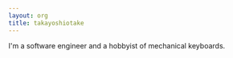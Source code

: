 ```yaml
---
layout: org
title: takayoshiotake
---
```

I'm a software engineer and a hobbyist of mechanical keyboards.
